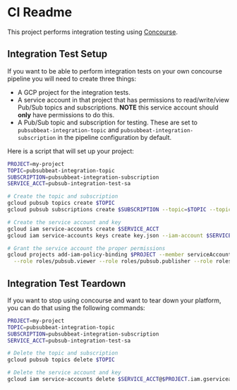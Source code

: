 # CI Readme

This project performs integration testing using [Concourse](https://concourse-ci.org/).

## Integration Test Setup

If you want to be able to perform integration tests on your own concourse pipeline you will need
to create three things:

* A GCP project for the integration tests.
* A service account in that project that has permissions to read/write/view Pub/Sub topics and
  subscriptions. **NOTE** this service account should **only** have permissions to do this.
* A Pub/Sub topic and subscription for testing.
  These are set to `pubsubbeat-integration-topic` and `pubsubbeat-integration-subscription` in
  the pipeline configuration by default.

Here is a script that will set up your project:

```bash
PROJECT=my-project
TOPIC=pubsubbeat-integration-topic
SUBSCRIPTION=pubsubbeat-integration-subscription
SERVICE_ACCT=pubsub-integration-test-sa

# Create the topic and subscription
gcloud pubsub topics create $TOPIC
gcloud pubsub subscriptions create $SUBSCRIPTION --topic=$TOPIC --topic-project=$PROJECT

# Create the service account and key
gcloud iam service-accounts create $SERVICE_ACCT
gcloud iam service-accounts keys create key.json --iam-account $SERVICE_ACCT@$PROJECT.iam.gserviceaccount.com

# Grant the service account the proper permissions
gcloud projects add-iam-policy-binding $PROJECT --member serviceAccount:$SERVICE_ACCT@$PROJECT.iam.gserviceaccount.com \
  --role roles/pubsub.viewer --role roles/pubsub.publisher --role roles/pubsub.subscriber
```

## Integration Test Teardown

If you want to stop using concourse and want to tear down your platform, you can do that using the
following commands:

```bash
PROJECT=my-project
TOPIC=pubsubbeat-integration-topic
SUBSCRIPTION=pubsubbeat-integration-subscription
SERVICE_ACCT=pubsub-integration-test-sa

# Delete the topic and subscription
gcloud pubsub topics delete $TOPIC

# Delete the service account and key
gcloud iam service-accounts delete $SERVICE_ACCT@$PROJECT.iam.gserviceaccount.com
```

